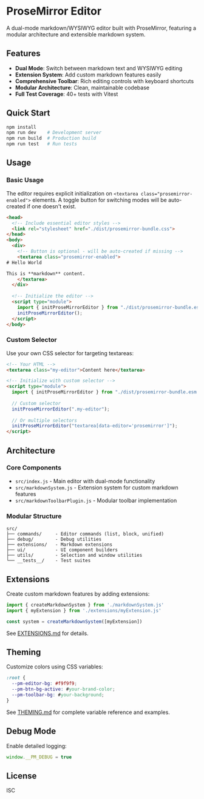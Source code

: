 # ProseMirror Editor

A dual-mode markdown/WYSIWYG editor built with ProseMirror, featuring a modular architecture and extensible markdown system.

## Features

- **Dual Mode**: Switch between markdown text and WYSIWYG editing
- **Extension System**: Add custom markdown features easily
- **Comprehensive Toolbar**: Rich editing controls with keyboard shortcuts
- **Modular Architecture**: Clean, maintainable codebase
- **Full Test Coverage**: 40+ tests with Vitest

## Quick Start

```bash
npm install
npm run dev    # Development server
npm run build  # Production build
npm run test   # Run tests
```

## Usage

### Basic Usage

The editor requires explicit initialization on `<textarea class="prosemirror-enabled">` elements. A toggle button for switching modes will be auto-created if one doesn't exist.

```html
<head>
  <!-- Include essential editor styles -->
  <link rel="stylesheet" href="./dist/prosemirror-bundle.css">
</head>
<body>
  <div>
    <!-- Button is optional - will be auto-created if missing -->
    <textarea class="prosemirror-enabled">
# Hello World

This is **markdown** content.
    </textarea>
  </div>
  
  <!-- Initialize the editor -->
  <script type="module">
    import { initProseMirrorEditor } from "./dist/prosemirror-bundle.esm.js";
    initProseMirrorEditor();
  </script>
</body>
```

### Custom Selector

Use your own CSS selector for targeting textareas:

```html
<!-- Your HTML -->
<textarea class="my-editor">Content here</textarea>

<!-- Initialize with custom selector -->
<script type="module">
  import { initProseMirrorEditor } from "./dist/prosemirror-bundle.esm.js";
  
  // Custom selector
  initProseMirrorEditor(".my-editor");
  
  // Or multiple selectors
  initProseMirrorEditor("textarea[data-editor='prosemirror']");
</script>
```

## Architecture

### Core Components
- `src/index.js` - Main editor with dual-mode functionality
- `src/markdownSystem.js` - Extension system for custom markdown features
- `src/markdownToolbarPlugin.js` - Modular toolbar implementation

### Modular Structure
```
src/
├── commands/     - Editor commands (list, block, unified)
├── debug/        - Debug utilities
├── extensions/   - Markdown extensions
├── ui/           - UI component builders
├── utils/        - Selection and window utilities
└── __tests__/    - Test suites
```

## Extensions

Create custom markdown features by adding extensions:

```js
import { createMarkdownSystem } from './markdownSystem.js'
import { myExtension } from './extensions/myExtension.js'

const system = createMarkdownSystem([myExtension])
```

See [EXTENSIONS.md](EXTENSIONS.md) for details.

## Theming

Customize colors using CSS variables:

```css
:root {
  --pm-editor-bg: #f9f9f9;
  --pm-btn-bg-active: #your-brand-color;
  --pm-toolbar-bg: #your-background;
}
```

See [THEMING.md](THEMING.md) for complete variable reference and examples.

## Debug Mode

Enable detailed logging:
```js
window.__PM_DEBUG = true
```

## License

ISC
